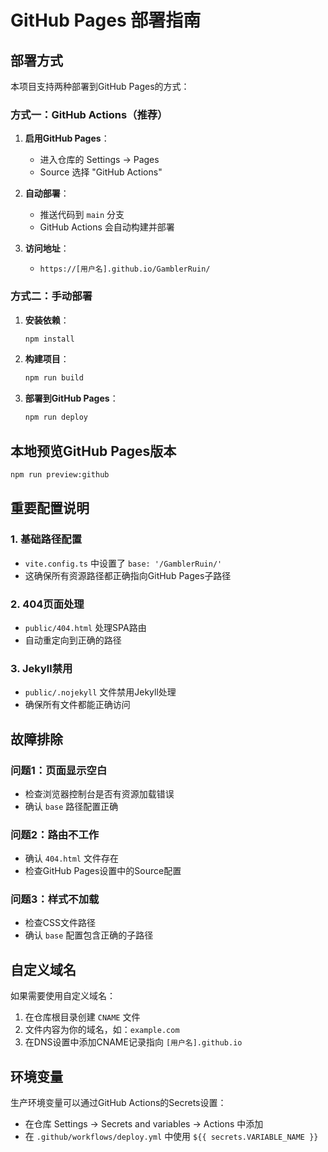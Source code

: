 # GitHub Pages 部署指南

## 部署方式

本项目支持两种部署到GitHub Pages的方式：

### 方式一：GitHub Actions（推荐）

1. **启用GitHub Pages**：
   - 进入仓库的 Settings → Pages
   - Source 选择 "GitHub Actions"

2. **自动部署**：
   - 推送代码到 `main` 分支
   - GitHub Actions 会自动构建并部署

3. **访问地址**：
   - `https://[用户名].github.io/GamblerRuin/`

### 方式二：手动部署

1. **安装依赖**：
   ```bash
   npm install
   ```

2. **构建项目**：
   ```bash
   npm run build
   ```

3. **部署到GitHub Pages**：
   ```bash
   npm run deploy
   ```

## 本地预览GitHub Pages版本

```bash
npm run preview:github
```

## 重要配置说明

### 1. 基础路径配置
- `vite.config.ts` 中设置了 `base: '/GamblerRuin/'`
- 这确保所有资源路径都正确指向GitHub Pages子路径

### 2. 404页面处理
- `public/404.html` 处理SPA路由
- 自动重定向到正确的路径

### 3. Jekyll禁用
- `public/.nojekyll` 文件禁用Jekyll处理
- 确保所有文件都能正确访问

## 故障排除

### 问题1：页面显示空白
- 检查浏览器控制台是否有资源加载错误
- 确认 `base` 路径配置正确

### 问题2：路由不工作
- 确认 `404.html` 文件存在
- 检查GitHub Pages设置中的Source配置

### 问题3：样式不加载
- 检查CSS文件路径
- 确认 `base` 配置包含正确的子路径

## 自定义域名

如果需要使用自定义域名：

1. 在仓库根目录创建 `CNAME` 文件
2. 文件内容为你的域名，如：`example.com`
3. 在DNS设置中添加CNAME记录指向 `[用户名].github.io`

## 环境变量

生产环境变量可以通过GitHub Actions的Secrets设置：
- 在仓库 Settings → Secrets and variables → Actions 中添加
- 在 `.github/workflows/deploy.yml` 中使用 `${{ secrets.VARIABLE_NAME }}`


